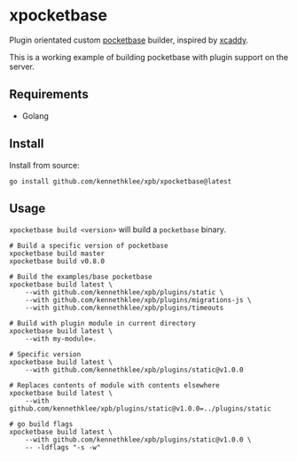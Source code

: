 # xpocketbase

Plugin orientated custom [pocketbase](https://pocketbase.io) builder, inspired by [xcaddy](https://github.com/caddyserver/xcaddy/).

This is a working example of building pocketbase with plugin support on the server.

## Requirements

- Golang

## Install

Install from source:

```
go install github.com/kennethklee/xpb/xpocketbase@latest
```

## Usage

`xpocketbase build <version>` will build a `pocketbase` binary.

```
# Build a specific version of pocketbase
xpocketbase build master
xpocketbase build v0.8.0

# Build the examples/base pocketbase
xpocketbase build latest \
    --with github.com/kennethklee/xpb/plugins/static \
    --with github.com/kennethklee/xpb/plugins/migrations-js \
    --with github.com/kennethklee/xpb/plugins/timeouts

# Build with plugin module in current directory
xpocketbase build latest \
    --with my-module=.

# Specific version
xpocketbase build latest \
    --with github.com/kennethklee/xpb/plugins/static@v1.0.0

# Replaces contents of module with contents elsewhere
xpocketbase build latest \
    --with github.com/kennethklee/xpb/plugins/static@v1.0.0=../plugins/static

# go build flags
xpocketbase build latest \
    --with github.com/kennethklee/xpb/plugins/static@v1.0.0 \
    -- -ldflags "-s -w"
```